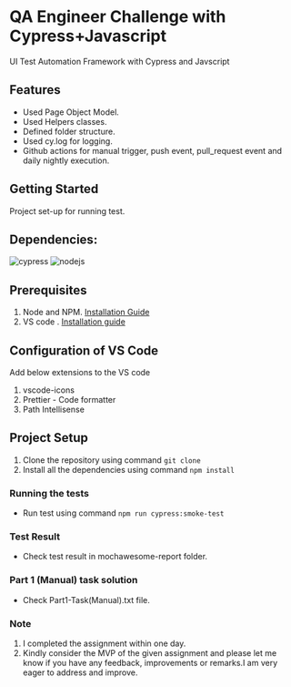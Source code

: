 # QA Engineer Challenge with Cypress+Javascript

UI Test Automation Framework with Cypress and Javscript
## Features
- Used Page Object Model.
- Used Helpers classes.
- Defined folder structure.
- Used cy.log for logging.
- Github actions for manual trigger, push event, pull_request event and daily nightly execution.

## Getting Started
Project set-up for running test.

## Dependencies:
![cypress](https://img.shields.io/badge/cypress-v9.7.0-green) ![nodejs](<https://img.shields.io/badge/nodejs%20(LTS)-%20v16.14.2-green>)

## Prerequisites
1. Node and NPM. [Installation Guide](https://nodejs.org/en/download/)
2. VS code . [Installation guide](https://code.visualstudio.com/)

## Configuration of VS Code
Add below extensions to the VS code
1. vscode-icons
2. Prettier - Code formatter
3. Path Intellisense

## Project Setup
1. Clone the repository using command `git clone`
2. Install all the dependencies using command `npm install`

### Running the tests
- Run test using command `npm run cypress:smoke-test`

### Test Result
- Check test result in mochawesome-report folder.

### Part 1 (Manual) task solution
- Check Part1-Task(Manual).txt file.

### Note
1. I completed the assignment within one day.
2. Kindly consider the MVP of the given assignment and please let me know if you have any feedback, improvements or remarks.I am very eager to address and improve.
